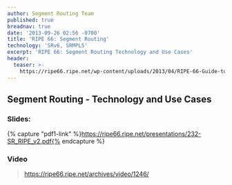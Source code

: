 ```yaml
---
author: Segment Routing Team
published: true
breadnav: true
date: '2013-09-26 02:56 -0700'
title: 'RIPE 66: Segment Routing'
technology: 'SRv6, SRMPLS'
excerpt: 'RIPE 66: Segment Routing Technology and Use Cases'
header:
  teaser: >-
    https://ripe66.ripe.net/wp-content/uploads/2013/04/RIPE-66-Guide-to-Dublin_thumbnail.png
---
```


## Segment Routing - Technology and Use Cases

### Slides:  

{% capture "pdf1-link" %}https://ripe66.ripe.net/presentations/232-SR_RIPE_v2.pdf{% endcapture %}

<script src="{{ 'assets/js/pdfobject.min.js' | relative_url }}"></script>
<div class="fitvidsignore" id="pdf"></div>
<script>PDFObject.embed(" {{ pdf-link }} ", "#pdf", {height: "21.5em", width: "31.3em"});</script>


### Video   

><https://ripe66.ripe.net/archives/video/1246/>
